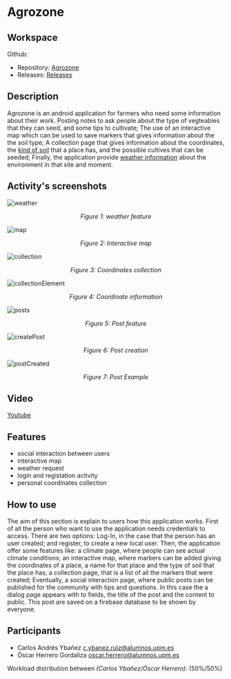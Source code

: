 # Agrozone

## Workspace
Github:
  - Repository: [Agrozone](https://github.com/carlosir016/MAD2025)
  - Releases:  [Releases](https://github.com/carlosir016/MAD2025/releases)

## Description
Agrozone is an android application for farmers who need some information about their work. Posting notes to ask people about the type of vegteables that they can seed, and some tips to cultivate; The use of an interactive map which can be used to save markers that gives information about the the soil type; A collection page that gives information about the coordinates, the [kind of soil](https://encrypted-tbn0.gstatic.com/images?q=tbn:ANd9GcRokrlHgV8rQ8k7E6_zPtMXgfhclXihpwRC_w&s) that a place has, and the possible cultives that can be seeded; Finally, the application provide [weather information](https://openweathermap.org/api/one-call-3) about the environment in that site and moment.

## Activity's screenshots
![weather](img/weather.png) 
<p align="center"><em>Figure 1: weather feature</em></p> 

![map](img/map.png)
<p align="center"><em>Figure 2: Interactive map</em></p>

![collection](img/collection.png)
<p align="center"><em>Figure 3: Coordinates collection</em></p>

![collectionElement](img/collectionElement.png)
<p align="center"><em>Figure 4: Coordinate information</em></p>

![posts](img/posts.png)
<p align="center"><em>Figure 5: Post feature</em></p>

![createPost](img/createPost.png)
<p align="center"><em>Figure 6: Post creation</em></p>

![postCreated](img/postCreated.png)
<p align="center"><em>Figure 7: Post Example</em></p>

## Video
[Youtube](https://youtu.be/M-q15tdaecY)

## Features
  - social interaction between users
  - interactive map
  - weather request
  - login and registation activity
  - personal coordinates collection

## How to use
The aim of this section is explain to users how this application works. First of all the person who want to use the application needs credentials to access. There are two options: Log-In, in the case that the person has an user created; and register, to create a new local user. Then, the application offer some features like: a climate page, where people can see actual climate conditions; an interactive map, where  markers can be added giving the coordinates of a place, a name for that place and the type of soil that the place has; a collection page, that is a list of all the markers that were created; Eventually, a social interaction page, where public posts can be published for the community with tips and questions. In this case the a dialog page appears with to fields, the title of the post and the content to public. This post are saved on a firebase database to be shown by everyone.

## Participants
  - Carlos Andrés Ybañez c.ybanez.ruiz@alumnos.upm.es
  - Óscar Herrero Gordaliza oscar.herrero@alumnos.upm.es

Workload distribution between *(Carlos Ybañez/Óscar Herrero)*: (50%/50%)
